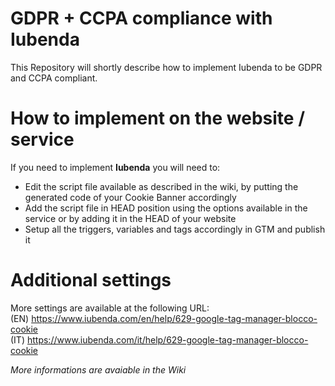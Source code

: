 # GDPR + CCPA compliance with Iubenda
This Repository will shortly describe how to implement Iubenda to be GDPR and CCPA compliant.

# How to implement on the website / service
If you need to implement **Iubenda** you will need to:
- Edit the script file available as described in the wiki, by putting the generated code of your Cookie Banner accordingly
- Add the script file in HEAD position using the options available in the service or by adding it in the HEAD of your website
- Setup all the triggers, variables and tags accordingly in GTM and publish it

# Additional settings
More settings are available at the following URL: <br>
(EN) https://www.iubenda.com/en/help/629-google-tag-manager-blocco-cookie<br>
(IT) https://www.iubenda.com/it/help/629-google-tag-manager-blocco-cookie

*More informations are avaiable in the Wiki*
